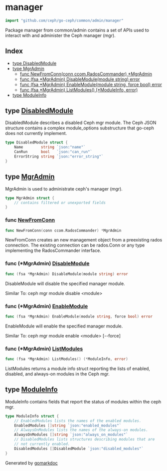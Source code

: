 <!-- Code generated by gomarkdoc. DO NOT EDIT -->

# manager

```go
import "github.com/ceph/go-ceph/common/admin/manager"
```

Package manager from common/admin contains a set of APIs used to interact with and administer the Ceph manager \(mgr\)\.

## Index

- [type DisabledModule](<#type-disabledmodule>)
- [type MgrAdmin](<#type-mgradmin>)
  - [func NewFromConn(conn ccom.RadosCommander) *MgrAdmin](<#func-newfromconn>)
  - [func (fsa *MgrAdmin) DisableModule(module string) error](<#func-mgradmin-disablemodule>)
  - [func (fsa *MgrAdmin) EnableModule(module string, force bool) error](<#func-mgradmin-enablemodule>)
  - [func (fsa *MgrAdmin) ListModules() (*ModuleInfo, error)](<#func-mgradmin-listmodules>)
- [type ModuleInfo](<#type-moduleinfo>)


## type [DisabledModule](<https://github.com/ceph/go-ceph/blob/master/common/admin/manager/module.go#L41-L45>)

DisabledModule describes a disabled Ceph mgr module\. The Ceph JSON structure contains a complex module\_options substructure that go\-ceph does not currently implement\.

```go
type DisabledModule struct {
    Name        string `json:"name"`
    CanRun      bool   `json:"can_run"`
    ErrorString string `json:"error_string"`
}
```

## type [MgrAdmin](<https://github.com/ceph/go-ceph/blob/master/common/admin/manager/admin.go#L8-L10>)

MgrAdmin is used to administrate ceph's manager \(mgr\)\.

```go
type MgrAdmin struct {
    // contains filtered or unexported fields
}
```

### func [NewFromConn](<https://github.com/ceph/go-ceph/blob/master/common/admin/manager/admin.go#L15>)

```go
func NewFromConn(conn ccom.RadosCommander) *MgrAdmin
```

NewFromConn creates an new management object from a preexisting rados connection\. The existing connection can be rados\.Conn or any type implementing the RadosCommander interface\.

### func \(\*MgrAdmin\) [DisableModule](<https://github.com/ceph/go-ceph/blob/master/common/admin/manager/module.go#L29>)

```go
func (fsa *MgrAdmin) DisableModule(module string) error
```

DisableModule will disable the specified manager module\.

Similar To: ceph mgr module disable \<module\>

### func \(\*MgrAdmin\) [EnableModule](<https://github.com/ceph/go-ceph/blob/master/common/admin/manager/module.go#L11>)

```go
func (fsa *MgrAdmin) EnableModule(module string, force bool) error
```

EnableModule will enable the specified manager module\.

Similar To: ceph mgr module enable \<module\> \[\-\-force\]

### func \(\*MgrAdmin\) [ListModules](<https://github.com/ceph/go-ceph/blob/master/common/admin/manager/module.go#L69>)

```go
func (fsa *MgrAdmin) ListModules() (*ModuleInfo, error)
```

ListModules returns a module info struct reporting the lists of enabled\, disabled\, and always\-on modules in the Ceph mgr\.

## type [ModuleInfo](<https://github.com/ceph/go-ceph/blob/master/common/admin/manager/module.go#L49-L57>)

ModuleInfo contains fields that report the status of modules within the ceph mgr\.

```go
type ModuleInfo struct {
    // EnabledModules lists the names of the enabled modules.
    EnabledModules []string `json:"enabled_modules"`
    // AlwaysOnModules lists the names of the always-on modules.
    AlwaysOnModules []string `json:"always_on_modules"`
    // DisabledModules lists structures describing modules that are
    // not currently enabled.
    DisabledModules []DisabledModule `json:"disabled_modules"`
}
```



Generated by [gomarkdoc](<https://github.com/princjef/gomarkdoc>)
